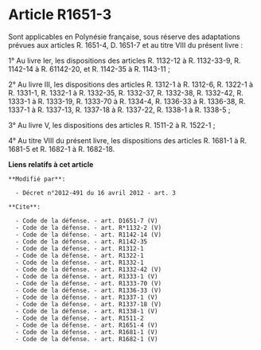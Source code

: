 # Article R1651-3

Sont applicables en Polynésie française, sous réserve des adaptations prévues aux articles R. 1651-4, D. 1651-7 et au titre
VIII du présent livre : 

1° Au livre Ier, les dispositions des articles R. 1132-12 à R. 1132-33-9, R. 1142-14 à R. 61142-20, et R. 1142-35 à R.
1143-11 ; 

2° Au livre III, les dispositions des articles R. 1312-1 à R. 1312-6, 
R. 1322-1 à R. 1331-1, R. 1332-1 à R. 1332-35, R. 1332-37, R. 1332-38, R. 1332-42, R. 1333-1 à R. 1333-19, 
R. 1333-70 à R. 1334-4, R. 1336-33 à R. 1336-38, R. 1337-1 à R. 1337-13, R. 1337-18 à R. 1337-22, R. 1338-1 à R. 1338-5 ; 

3° Au livre V, les dispositions des articles R. 1511-2 à R. 1522-1 ; 

4° Au titre VIII du présent livre, les dispositions des articles R. 1681-1 à R. 1681-5 et R. 1682-1 à R. 1682-18.

**Liens relatifs à cet article**

	**Modifié par**:

	  - Décret n°2012-491 du 16 avril 2012 - art. 3

	**Cite**:

	  - Code de la défense. - art. D1651-7 (V)
	  - Code de la défense. - art. R*1132-2 (V)
	  - Code de la défense. - art. R1142-14 (V)
	  - Code de la défense. - art. R1142-35
	  - Code de la défense. - art. R1312-1
	  - Code de la défense. - art. R1322-1
	  - Code de la défense. - art. R1332-1
	  - Code de la défense. - art. R1332-42 (V)
	  - Code de la défense. - art. R1333-1 (V)
	  - Code de la défense. - art. R1333-70 (V)
	  - Code de la défense. - art. R1336-33 (V)
	  - Code de la défense. - art. R1337-1 (V)
	  - Code de la défense. - art. R1337-18 (V)
	  - Code de la défense. - art. R1338-1 (V)
	  - Code de la défense. - art. R1511-2
	  - Code de la défense. - art. R1651-4 (V)
	  - Code de la défense. - art. R1681-1 (V)
	  - Code de la défense. - art. R1682-1 (V)
